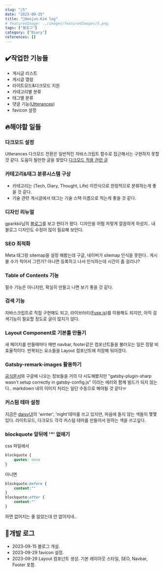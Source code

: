 ```yaml
---
slug: "/5"
date: "2023-09-25"
title: "📝Hoojun.Kim log"
# featuredImage: ../images/featuredImages/5.png
tags: ["블로그"]
category: ["Diary"]
references: []
---
```


## ✔️작업한 기능들
- 게시글 리스트
- 게시글 열람
- 라이트모드&다크모드 지원
- 카테고리별 분류
- 태그별 분류
- 댓글 기능([Utterances](https://utteranc.es/))
- favicon 설정

## 🔥해야할 일들
### 다크모드 설정
Utterances 다크모드 전환은 일반적인 자바스크립트 함수로 접근해서는 구현하지 못할 것 같다. 도움이 될만한 글을 찾았다 [다크모드 적용 관련 글](https://www.sungikchoi.com/blog/gatsby-dark-mode/)

### 카테고리&태그 분류시스템 구상
- 카테고리는 (Tech, Diary, Thought, Life) 이런식으로 한정적으로 분류하는게 좋을 것 같다.
- 기술 관련 게시글에서 태그는 기술 스택 이름으로 적는게 좋을 것 같다.

### 디자인 리뉴얼
gparkkii님의 [블로그](https://gparkkii.github.io/)를 보고 현타가 왔다. 디자인을 어쩜 저렇게 깔끔하게 하셨지..
내 블로그 디자인도 수정이 많이 필요해 보인다.

### SEO 최적화
Meta 태그랑 sitemap을 설정 해봤는데 구글, 네이버가 sitemap 인식을 못한다.. 게시물 수가 적어서 그런가? 아니면 등록하고 나서 인식하는데 시간이 좀 걸리나?

### Table of Contents 기능
필수 기능은 아니지만, 확실히 만들고 나면 보기 좋을 것 같다.

### 검색 기능
자바스크립트로 직접 구현해도 되고, 라이브러리([Fuse.js](https://www.fusejs.io/))를 이용해도 되지만, 아직 검색기능이 필요할 정도로 글이 많지가 않다.

### Layout Component로 기본틀 만들기
새 페이지를 만들때마다 매번 navbar, footer같은 컴포넌트들을 불러오는 일은 정말 비효율적이다. 반복되는 요소들을 Layout 컴포넌트에 저장해 둬야겠다.

### Gatsby-remark-images 활용하기
[공식문서](https://www.gatsbyjs.com/plugins/gatsby-remark-images/)와 구글에 나오는 정보들을 거의 다 시도해봤지만
"gatsby-plugin-sharp wasn't setup correctly in gatsby-config.js" 이라는 에러와 함께 빌드가 되지 않는다..
markdown 내의 이미지 처리는 일단 수동으로 해야될 것 같다ㅠ

### 커스텀 테마 설정
지금은 [daisyUI](https://daisyui.com/)의 'winter', 'night'테마를 쓰고 있지만, 마음에 들지 않는 색들이 몇몇 있다. 라이트모드, 다크모드 각각 커스텀
테마를 만들어서 원하는 색을 쓰고싶다.

### blockquote 앞뒤에 '"' 없애기
css 파일에서
```css
blockquote {
    quotes: none
}
```
아니면
```css
blockquote:before {
    content:""
}
blockquote:after {
    content:""
}
```
하면 없어지는 줄 알았는데 안 없어지네..

## 📝개발 로그
- 2023-09-15 블로그 개설.
- 2023-09-29 favicon 설정.
- 2023-09-29 Layout 컴포넌트 생성. 기본 레이아웃 스타일, SEO, Navbar, Footer 포함.